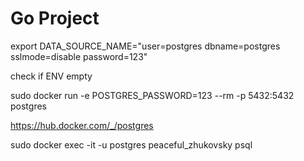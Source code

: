 # Go Project

export DATA_SOURCE_NAME="user=postgres dbname=postgres sslmode=disable password=123"

check if  ENV empty


sudo docker run -e POSTGRES_PASSWORD=123 --rm -p 5432:5432 postgres


https://hub.docker.com/_/postgres


sudo docker exec -it -u postgres peaceful_zhukovsky psql



